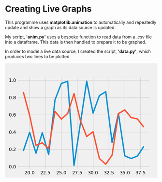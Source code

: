 # Creating Live Graphs

This programme uses **matplotlib.animation** to automatically and repeatedly update and show a graph as its data source is updated.

My script, **'anim.py'** uses a bespoke function to read data from a .csv file into a dataframe. This data is then handled to prepare it to be graphed.

In order to model a live data source, I created the script, **'data.py'**, which produces two lines to be plotted.


![](https://github.com/j12r12/live_graphs/blob/master/Figure_1.png?raw=True)

